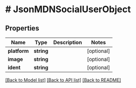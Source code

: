 # # JsonMDNSocialUserObject

## Properties

Name | Type | Description | Notes
------------ | ------------- | ------------- | -------------
**platform** | **string** |  | [optional] 
**image** | **string** |  | [optional] 
**ident** | **string** |  | [optional] 

[[Back to Model list]](../../README.md#documentation-for-models) [[Back to API list]](../../README.md#documentation-for-api-endpoints) [[Back to README]](../../README.md)


